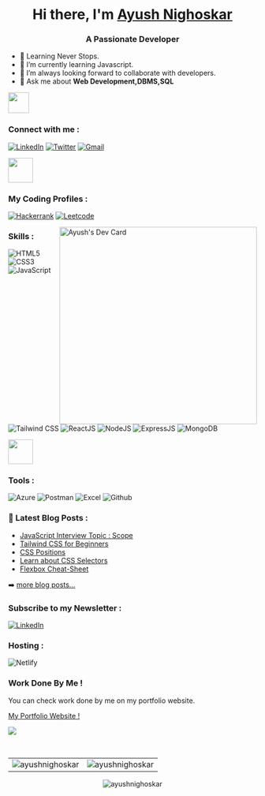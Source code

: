 <h1 align="center">Hi there, I'm <a href="https://ayushn.netlify.app/" target="_blank"> Ayush Nighoskar </a></h1>
<h3 align="center">A Passionate Developer</h3>

- 🚀 Learning Never Stops.
- 🌱 I’m currently learning Javascript.
- 👯 I’m always looking forward to collaborate with developers.
- 💬 Ask me about **Web Development,DBMS,SQL** 

<img src="https://media.giphy.com/media/QssGEmpkyEOhBCb7e1/giphy.gif" width="42px"><h3 align="left">Connect with me :</h3>
<div align="left">
  <a href="https://in.linkedin.com/in/ayush-nighoskar"target="_blank"><img alt="LinkedIn" src="https://img.shields.io/badge/linkedin-%230077B5.svg?style=for-the-badge&logo=linkedin&logoColor=white"/></a>
  <a href="https://twitter.com/AyushNighoskar"target="_blank"><img alt="Twitter" src="https://img.shields.io/badge/Twitter-%231DA1F2.svg?style=for-the-badge&logo=Twitter&logoColor=white"/></a>
  <a href="mailto:ayunighoskar@gmail.com"><img alt="Gmail" src="https://img.shields.io/badge/Gmail-D14836?style=for-the-badge&logo=gmail&logoColor=white"/></a>
 </div>

  
 <img src="https://media.giphy.com/media/MIGbtLZoVjbl0bYbAd/giphy.gif" width="50px"><h3 align="left">My Coding Profiles :</h3> 
   <a href="https://www.hackerrank.com/ayunighoskar"><img alt="Hackerrank" src="https://img.shields.io/badge/-Hackerrank-2EC866?style=for-the-badge&logo=HackerRank&logoColor=white"/></a>
  <a href="https://leetcode.com/Ayush_11"><img alt="Leetcode" src="https://img.shields.io/badge/LeetCode-000000?style=for-the-badge&logo=LeetCode&logoColor=#d16c06"/></a>
  
<a href="https://app.daily.dev/ayushn"><img align="right" src="https://api.daily.dev/devcards/cb0446798e954f20b36d18dc92c8aef2.png?r=h00" width="400" alt="Ayush's Dev Card"/></a>

<h3 align="left">Skills :</h3>
<div align="left">
<img alt="HTML5" src="https://img.shields.io/badge/html5-%23E34F26.svg?style=for-the-badge&logo=html5&logoColor=white"/>
<img alt="CSS3" src="https://img.shields.io/badge/css3-%231572B6.svg?style=for-the-badge&logo=css3&logoColor=white"/> 
<img alt="JavaScript" src="https://img.shields.io/badge/javascript-%23323330.svg?style=for-the-badge&logo=javascript&logoColor=%23F7DF1E"/>
<img alt="Tailwind CSS" src="https://img.shields.io/badge/tailwindcss-%2338B2AC.svg?style=for-the-badge&logo=tailwind-css&logoColor=white"/>
<img alt="ReactJS" src="https://img.shields.io/badge/react-%2320232a.svg?style=for-the-badge&logo=react&logoColor=%2361DAFB"/>
<img alt="NodeJS" src="https://img.shields.io/badge/node.js-6DA55F?style=for-the-badge&logo=node.js&logoColor=white"/>
<img alt="ExpressJS" src="https://img.shields.io/badge/express.js-%23404d59.svg?style=for-the-badge&logo=express&logoColor=%2361DAFB"/>
<img alt="MongoDB" src="https://img.shields.io/badge/MongoDB-%234ea94b.svg?style=for-the-badge&logo=mongodb&logoColor=white"/>
</div>

<img src="https://media.giphy.com/media/KcnlGHBpnKnjZIuCMv/giphy.gif" width="50px"><h3 align="left">Tools :</h3>
<div align="left"> 
<img alt="Azure" src="https://img.shields.io/badge/azure-%230072C6.svg?style=for-the-badge&logo=microsoftazure&logoColor=white"/>
<img alt="Postman" src="https://img.shields.io/badge/Postman-FF6C37?style=for-the-badge&logo=postman&logoColor=white"/>
<img alt="Excel" src="https://img.shields.io/badge/Microsoft_Excel-217346?style=for-the-badge&logo=microsoft-excel&logoColor=white"/>
<img alt="Github" src="https://img.shields.io/badge/github-%23121011.svg?style=for-the-badge&logo=github&logoColor=white"/>
</div>

<h3 align="left">📕 Latest Blog Posts :</h3>
<div>
  
<!-- BLOG-POST-LIST:START -->
- [JavaScript Interview Topic : Scope](https://ayushn.hashnode.dev/javascript-interview-topic-scope)
- [Tailwind CSS for Beginners](https://ayushn.hashnode.dev/tailwind-css-for-beginners)
- [CSS Positions](https://ayushn.hashnode.dev/css-positions)
- [Learn about CSS Selectors](https://ayushn.hashnode.dev/learn-about-css-selectors)
- [Flexbox Cheat-Sheet](https://ayushn.hashnode.dev/flexbox-cheat-sheet)
<!-- BLOG-POST-LIST:END -->
  
➡️ [more blog posts...](https://ayushn.hashnode.dev/)

<h3 align="left">Subscribe to my Newsletter :</h3>
<div align="left">
  <a href="https://ayushn.hashnode.dev/newsletter"target="_blank"><img alt="LinkedIn" src="https://img.shields.io/badge/Hashnode-2962FF?style=for-the-badge&logo=hashnode&logoColor=white"/></a>
</div>

<h3 align="left">Hosting :</h3>
<div align="left">
  <img alt="Netlify" src="https://img.shields.io/badge/Netlify-00C7B7?style=for-the-badge&logo=netlify&logoColor=white"/>
</div>

### Work Done By Me !

You can check work done by me on my portfolio website.

[My Portfolio Website !](https://ayushn.netlify.app/)

![](https://komarev.com/ghpvc/?username=ayushnighoskar&color=blueviolet&&style=for-the-badge)

<br/>

<table>
  <tr>
    <td><img src="https://github-readme-stats.vercel.app/api?username=ayushnighoskar&show_icons=true&theme=dark&locale=en" alt="ayushnighoskar" /></td>
    <td><img src="https://github-readme-stats.vercel.app/api/top-langs?username=ayushnighoskar&show_icons=true&theme=dark&locale=en&layout=compact" alt="ayushnighoskar" /></td>
  </tr>
</table>

<div align="center">
<p><img align="center" src="https://github-readme-streak-stats.herokuapp.com/?user=ayushnighoskar&theme=dark" alt="ayushnighoskar" /></p>
  </div>
